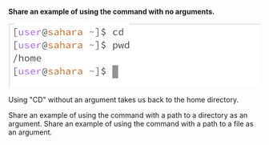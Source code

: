 **Share an example of using the command with no arguments.**

![Image](1.png)

Using "CD" without an argument takes us back to the home directory.

Share an example of using the command with a path to a directory as an argument.
Share an example of using the command with a path to a file as an argument.
